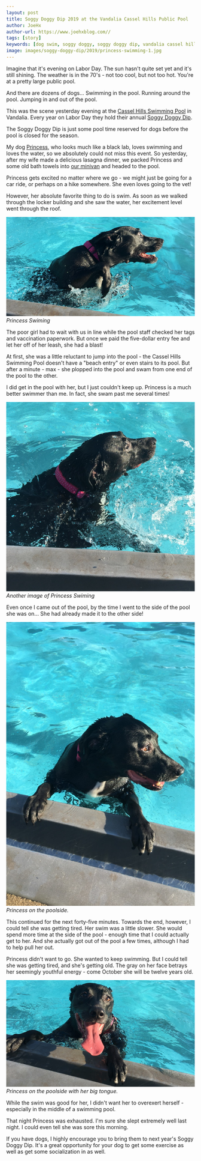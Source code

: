 ```yaml
---
layout: post
title: Soggy Doggy Dip 2019 at the Vandalia Cassel Hills Public Pool 
author: JoeHx
author-url: https://www.joehxblog.com//
tags: [story]
keywords: [dog swim, soggy doggy, soggy doggy dip, vandalia cassel hills pool, cassel hills pool]
image: images/soggy-doggy-dip/2019/princess-swimming-1.jpg
---
```


Imagine that it's evening on Labor Day. The sun hasn't quite set yet and it's still shining. The weather is in the 70's - not too cool, but not too hot. You're at a pretty large public pool.

And there are dozens of dogs... Swimming in the pool. Running around the pool. Jumping in and out of the pool.

This was the scene yesterday evening at the [Cassel Hills Swimming Pool](http://vandaliaohio.org/recreation/pools/cassel-hills-pool/) in Vandalia. Every year on Labor Day they hold their annual [Soggy Doggy Dip](https://www.facebook.com/events/496771054421973/).

The Soggy Doggy Dip is just some pool time reserved for dogs before the pool is closed for the season.

My dog [Princess](https://www.puppy-snuggles.com/blog/puppy-profile-princess/), who looks much like a black lab, loves swimming and loves the water, so we absolutely could not miss this event. So yesterday, after my wife made a delicious lasagna dinner, we packed Princess and some old bath towels into [our minivan](https://www.joehxblog.com/we-bought-a-van/) and headed to the pool.

Princess gets excited no matter where we go - we might just be going for a car ride, or perhaps on a hike somewhere. She even loves going to the vet!

However, her absolute favorite thing to do is swim. As soon as we walked through the locker building and she saw the water, her excitement level went through the roof.

![Princess Swiming](/images/soggy-doggy-dip/2019/princess-swimming-1.jpg)
*Princess Swiming*

The poor girl had to wait with us in line while the pool staff checked her tags and vaccination paperwork. But once we paid the five-dollar entry fee and let her off of her leash, she had a blast!

At first, she was a little reluctant to jump into the pool - the Cassel Hills Swimming Pool doesn't have a "beach entry" or even stairs to its pool. But after a minute - max - she plopped into the pool and swam from one end of the pool to the other.

I did get in the pool with her, but I just couldn't keep up. Princess is a much better swimmer than me. In fact, she swam past me several times!

![Princess Swiming](/images/soggy-doggy-dip/2019/princess-swimming-2.jpg)
*Another image of Princess Swiming*

Even once I came out of the pool, by the time I went to the side of the pool she was on... She had already made it to the other side!

![Princess on the poolside.](/images/soggy-doggy-dip/2019/princess-on-the-poolside.jpg)
*Princess on the poolside.*

This continued for the next forty-five minutes. Towards the end, however, I could tell she was getting tired. Her swim was a little slower. She would spend more time at the side of the pool - enough time that I could actually get to her. And she actually got out of the pool a few times, although I had to help pull her out.

Princess didn't want to go. She wanted to keep swimming. But I could tell she was getting tired, and she's getting old. The gray on her face betrays her seemingly youthful energy - come October she will be twelve years old.

![Princess on the poolside with her big tongue.](/images/soggy-doggy-dip/2019/princess-with-her-big-tongue.jpg)
*Princess on the poolside with her big tongue.*

While the swim was good for her, I didn't want her to overexert herself - especially in the middle of a swimming pool.

That night Princess was exhausted. I'm sure she slept extremely well last night. I could even tell she was sore this morning.

If you have dogs, I highly encourage you to bring them to next year's Soggy Doggy Dip. It's a great opportunity for your dog to get some exercise as well as get some socialization in as well.